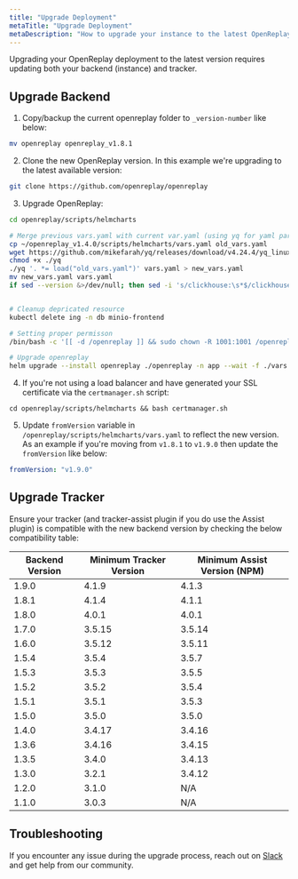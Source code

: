 ```yaml
---
title: "Upgrade Deployment"
metaTitle: "Upgrade Deployment"
metaDescription: "How to upgrade your instance to the latest OpenReplay version."
---
```


Upgrading your OpenReplay deployment to the latest version requires updating both your backend (instance) and tracker.

## Upgrade Backend

1. Copy/backup the current openreplay folder to `_version-number` like below:
   
  ```bash 
  mv openreplay openreplay_v1.8.1
  ```

2. Clone the new OpenReplay version. In this example we're upgrading to the latest available version:
   
  ```bash 
  git clone https://github.com/openreplay/openreplay
  ```

3. Upgrade OpenReplay:

  ```bash
  cd openreplay/scripts/helmcharts

  # Merge previous vars.yaml with current var.yaml (using yq for yaml parsing)
  cp ~/openreplay_v1.4.0/scripts/helmcharts/vars.yaml old_vars.yaml
  wget https://github.com/mikefarah/yq/releases/download/v4.24.4/yq_linux_amd64 -O yq
  chmod +x ./yq
  ./yq '. *= load("old_vars.yaml")' vars.yaml > new_vars.yaml
  mv new_vars.yaml vars.yaml
  if sed --version &>/dev/null; then sed -i 's/clickhouse:\s*$/clickhouse: \&clickhouse/' vars.yaml; else; sed -i '' 's/clickhouse:\s*$/clickhouse: \&clickhouse/' vars.yaml;fi

  
  # Cleanup depricated resource
  kubectl delete ing -n db minio-frontend
  
  # Setting proper permisson
  /bin/bash -c '[[ -d /openreplay ]] && sudo chown -R 1001:1001 /openreplay'
  
  # Upgrade openreplay
  helm upgrade --install openreplay ./openreplay -n app --wait -f ./vars.yaml --atomic
  ```
  
4. If you're not using a load balancer and have generated your SSL certificate via the `certmanager.sh` script:

  ```
  cd openreplay/scripts/helmcharts && bash certmanager.sh
  ```

5. Update `fromVersion` variable in `/openreplay/scripts/helmcharts/vars.yaml` to reflect the new version. As an example if you're moving from `v1.8.1` to `v1.9.0` then update the `fromVersion` like below:
  
  ```yaml
  fromVersion: "v1.9.0"
  ```
 
## Upgrade Tracker

Ensure your tracker (and tracker-assist plugin if you do use the Assist plugin) is compatible with the new backend version by checking the below compatibility table:

| Backend Version | Minimum Tracker Version | Minimum Assist Version (NPM) |
|----------|-------------|-------------|
| 1.9.0 | 4.1.9 | 4.1.3 |
| 1.8.1 | 4.1.4 | 4.1.1 |
| 1.8.0 | 4.0.1 | 4.0.1 |
| 1.7.0 | 3.5.15 | 3.5.14 |
| 1.6.0 | 3.5.12 | 3.5.11 |
| 1.5.4 | 3.5.4 | 3.5.7 |
| 1.5.3 | 3.5.3 | 3.5.5 |
| 1.5.2 | 3.5.2 | 3.5.4 |
| 1.5.1 | 3.5.1 | 3.5.3 |
| 1.5.0 | 3.5.0 | 3.5.0 |
| 1.4.0 | 3.4.17 | 3.4.16 |
| 1.3.6 | 3.4.16 | 3.4.15 |
| 1.3.5 | 3.4.0 | 3.4.13 |
| 1.3.0 | 3.2.1 | 3.4.12 |
| 1.2.0 | 3.1.0 | N/A |
| 1.1.0 | 3.0.3 | N/A |

## Troubleshooting

If you encounter any issue during the upgrade process, reach out on [Slack](https://slack.openreplay.com) and get help from our community.

